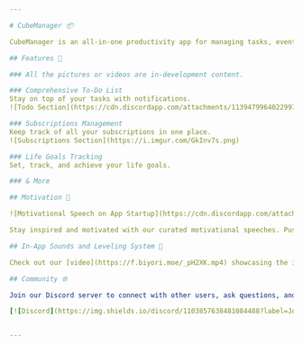 ```yaml
---

# CubeManager 📦

CubeManager is an all-in-one productivity app for managing tasks, events, and objectives.

## Features 🌟

### All the pictures or videos are in-development content. 

### Comprehensive To-Do List
Stay on top of your tasks with notifications.
![Todo Section](https://cdn.discordapp.com/attachments/1139479964022997102/1151728698484068412/CubeManager_sAWGVq21Aj.png)

### Subscriptions Management
Keep track of all your subscriptions in one place.
![Subscriptions Section](https://i.imgur.com/GkInv7s.png)

### Life Goals Tracking
Set, track, and achieve your life goals.

### & More

## Motivation 🚀

![Motivational Speech on App Startup](https://cdn.discordapp.com/attachments/1139479964022997102/1151727435688194048/oRjYbcIm9i.png)

Stay inspired and motivated with our curated motivational speeches. Push through challenges and achieve greatness!

## In-App Sounds and Leveling System 🎵

Check out our [video](https://f.biyori.moe/_pH2XK.mp4) showcasing the in-app sounds and leveling system.

## Community 🌐

Join our Discord server to connect with other users, ask questions, and get the latest updates on CubeManager:

[![Discord](https://img.shields.io/discord/1103857638481084488?label=Join%20our%20Discord&logo=discord&logoColor=white&style=for-the-badge)](https://discord.gg/7t4MQFKjUM)


---
```


